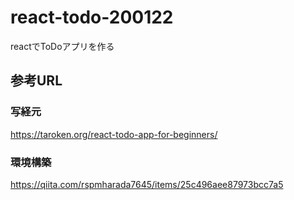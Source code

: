 # react-todo-200122
reactでToDoアプリを作る

## 参考URL
### 写経元
https://taroken.org/react-todo-app-for-beginners/
### 環境構築
https://qiita.com/rspmharada7645/items/25c496aee87973bcc7a5
